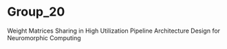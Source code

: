 # Group_20
Weight Matrices Sharing in High Utilization Pipeline Architecture Design for Neuromorphic Computing
